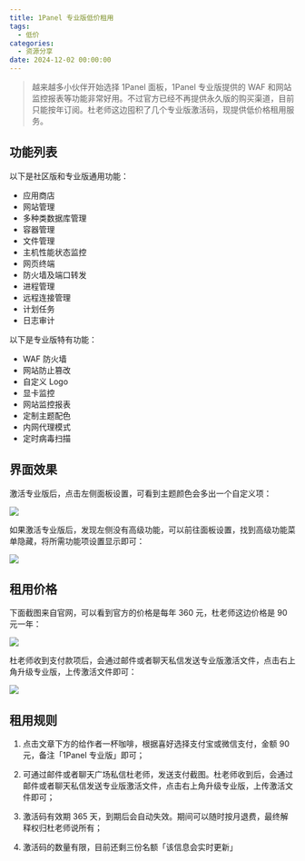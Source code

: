 ```yaml
---
title: 1Panel 专业版低价租用
tags:
  - 低价
categories:
  - 资源分享
date: 2024-12-02 00:00:00
---
```


> 越来越多小伙伴开始选择 1Panel 面板，1Panel 专业版提供的 WAF 和网站监控报表等功能非常好用。不过官方已经不再提供永久版的购买渠道，目前只能按年订阅。杜老师这边囤积了几个专业版激活码，现提供低价格租用服务。

<!-- more -->

## 功能列表

以下是社区版和专业版通用功能：

* 应用商店
* 网站管理
* 多种类数据库管理
* 容器管理
* 文件管理
* 主机性能状态监控
* 网页终端
* 防火墙及端口转发
* 进程管理
* 远程连接管理
* 计划任务
* 日志审计

以下是专业版特有功能：

* WAF 防火墙
* 网站防止篡改
* 自定义 Logo
* 显卡监控
* 网站监控报表
* 定制主题配色
* 内网代理模式
* 定时病毒扫描

## 界面效果

激活专业版后，点击左侧面板设置，可看到主题颜色会多出一个自定义项：

![](https://cdn.dusays.com/2024/12/774-1.jpg)

如果激活专业版后，发现左侧没有高级功能，可以前往面板设置，找到高级功能菜单隐藏，将所需功能项设置显示即可：

![](https://cdn.dusays.com/2024/12/774-2.jpg)

## 租用价格

下面截图来自官网，可以看到官方的价格是每年 360 元，杜老师这边价格是 90 元一年：

![](https://cdn.dusays.com/2024/12/774-3.jpg)

杜老师收到支付款项后，会通过邮件或者聊天私信发送专业版激活文件，点击右上角升级专业版，上传激活文件即可：

![](https://cdn.dusays.com/2024/12/774-4.jpg)

## 租用规则

1. 点击文章下方的给作者一杯咖啡，根据喜好选择支付宝或微信支付，金额 90 元，备注「1Panel 专业版」即可；

2. 可通过邮件或者聊天广场私信杜老师，发送支付截图。杜老师收到后，会通过邮件或者聊天私信发送专业版激活文件，点击右上角升级专业版，上传激活文件即可；

3. 激活码有效期 365 天，到期后会自动失效。期间可以随时按月退费，最终解释权归杜老师说所有；

4. 激活码的数量有限，目前还剩三份名额「该信息会实时更新」